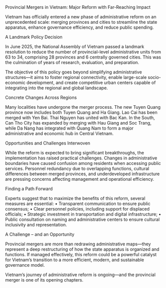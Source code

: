 
Provincial Mergers in Vietnam: Major Reform with Far-Reaching Impact

Vietnam has officially entered a new phase of administrative reform on an unprecedented scale: merging provinces and cities to streamline the state apparatus, enhance governance efficiency, and reduce public spending.


A Landmark Policy Decision

In June 2025, the National Assembly of Vietnam passed a landmark resolution to reduce the number of provincial-level administrative units from 63 to 34, comprising 28 provinces and 6 centrally governed cities. This was the culmination of years of research, evaluation, and preparation.

The objective of this policy goes beyond simplifying administrative structures—it aims to foster regional connectivity, enable large-scale socio-economic development, and create competitive urban centers capable of integrating into the regional and global landscape.

 Concrete Changes Across Regions

Many localities have undergone the merger process. The new Tuyen Quang province now includes both Tuyen Quang and Ha Giang. Lao Cai has been merged with Yen Bai. Thai Nguyen has united with Bac Kan. In the South, Can Tho City has expanded by merging with Hau Giang and Soc Trang, while Da Nang has integrated with Quang Nam to form a major administrative and economic hub in Central Vietnam.



Opportunities and Challenges Interwoven

While the reform is expected to bring significant breakthroughs, the implementation has raised practical challenges. Changes in administrative boundaries have caused confusion among residents when accessing public services. Personnel redundancy due to overlapping functions, cultural differences between merged provinces, and underdeveloped infrastructure are pressing concerns affecting management and operational efficiency.

 Finding a Path Forward

Experts suggest that to maximize the benefits of this reform, several measures are essential:
	•	Transparent communication to ensure public consensus;
	•	Clear personnel policies, including support for displaced officials;
	•	Strategic investment in transportation and digital infrastructure;
	•	Public consultation on naming and administrative centers to ensure cultural inclusivity and representation.



A Challenge – and an Opportunity

Provincial mergers are more than redrawing administrative maps—they represent a deep restructuring of how the state apparatus is organized and functions. If managed effectively, this reform could be a powerful catalyst for Vietnam’s transition to a more efficient, modern, and sustainable governance model.



Vietnam’s journey of administrative reform is ongoing—and the provincial merger is one of its opening chapters.

